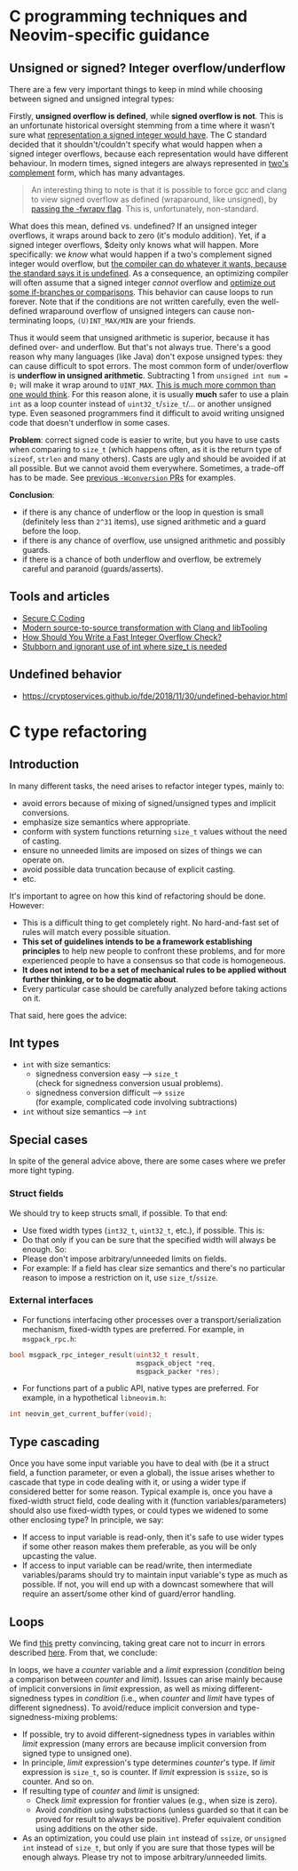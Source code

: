# C programming techniques and Neovim-specific guidance

## Unsigned or signed? Integer overflow/underflow

There are a few very important things to keep in mind while choosing between signed and unsigned integral types:

Firstly, **unsigned overflow is defined**, while **signed overflow is not**. This is an unfortunate historical oversight stemming from a time where it wasn't sure what [representation a signed integer would have](http://stackoverflow.com/questions/18195715/why-is-unsigned-integer-overflow-defined-behavior-but-signed-integer-overflow-is). The C standard decided that it shouldn't/couldn't specify what would happen when a signed integer overflows, because each representation would have different behaviour. In modern times, signed integers are always represented in [two's complement](http://en.wikipedia.org/wiki/Two's_complement) form, which has many advantages. 

> An interesting thing to note is that it is possible to force gcc and clang to view signed overflow as defined (wraparound, like unsigned), by [passing the -fwrapv flag](http://stackoverflow.com/a/4712784/558819). This is, unfortunately, non-standard.

What does this mean, defined vs. undefined? If an unsigned integer overflows, it wraps around back to zero (it's modulo addition). Yet, if a signed integer overflows, $deity only knows what will happen. More specifically: we _know_ what would happen if a two's complement signed integer would overflow, but [the compiler can do whatever it wants, because the standard says it is undefined](http://stackoverflow.com/a/18195756/558819). As a consequence, an optimizing compiler will often assume that a signed integer _cannot_ overflow and [optimize out some if-branches or comparisons](https://cryptoservices.github.io/fde/2018/11/30/undefined-behavior.html). This behavior can cause loops to run forever. Note that if the conditions are not written carefully, even the well-defined wraparound overflow of unsigned integers can cause non-terminating loops, `(U)INT_MAX/MIN` are your friends.

Thus it would seem that unsigned arithmetic is superior, because it has defined over- and underflow. But that's not always true. There's a good reason why many languages (like Java) don't expose unsigned types: they can cause difficult to spot errors. The most common form of under/overflow is **underflow in unsigned arithmetic**. Subtracting 1 from `unsigned int num = 0;` will make it wrap around to `UINT_MAX`. [This is much more common than one would think](http://www.soundsoftware.ac.uk/c-pitfall-unsigned). For this reason alone, it is usually **much** safer to use a plain `int` as a loop counter instead of `uint32_t`/`size_t`/... or another unsigned type. Even seasoned programmers find it difficult to avoid writing unsigned code that doesn't underflow in some cases.

**Problem**: correct signed code is easier to write, but you have to use casts when comparing to `size_t` (which happens often, as it is the return type of `sizeof`, `strlen` and many others). Casts are ugly and should be avoided if at all possible. But we cannot avoid them everywhere. Sometimes, a trade-off has to be made. See [previous `-Wconversion` PRs](https://github.com/neovim/neovim/pulls?q=is%3Apr+is%3Aclosed+wconversion) for examples.

**Conclusion**: 

- if there is any chance of underflow or the loop in question is small (definitely less than `2^31` items), use signed arithmetic and a guard before the loop.
- if there is any chance of overflow, use unsigned arithmetic and possibly guards.
- if there is a chance of both underflow and overflow, be extremely careful and paranoid (guards/asserts).

## Tools and articles

- [Secure C Coding](https://wiki.sei.cmu.edu/confluence/display/c/SEI+CERT+C+Coding+Standard)
- [Modern source-to-source transformation with Clang and libTooling](http://eli.thegreenplace.net/2014/05/01/modern-source-to-source-transformation-with-clang-and-libtooling/)
- [How Should You Write a Fast Integer Overflow Check?](http://blog.regehr.org/archives/1139)
- [Stubborn and ignorant use of int where size_t is needed](http://ewontfix.com/9/)

## Undefined behavior

- https://cryptoservices.github.io/fde/2018/11/30/undefined-behavior.html

# C type refactoring

## Introduction
In many different tasks, the need arises to refactor integer types, mainly to:
- avoid errors because of mixing of signed/unsigned types and implicit conversions.
- emphasize size semantics where appropriate.
- conform with system functions returning `size_t` values without the need of casting. 
- ensure no unneeded limits are imposed on sizes of things we can operate on.
- avoid possible data truncation because of explicit casting.
- etc.

It's important to agree on how this kind of refactoring should be done.
However: 

- This is a difficult thing to get completely right. No hard-and-fast set of rules will match every possible situation.
- **This set of guidelines intends to be a framework establishing principles** to help new people to confront these problems, and for more experienced people to have a consensus so that code is homogeneous. 
- **It does not intend to be a set of mechanical rules to be applied without further thinking, or to be dogmatic about**.
- Every particular case should be carefully analyzed before taking actions on it.

That said, here goes the advice:

## Int types
- `int` with size semantics:
    * signedness conversion easy --> `size_t` <br/>
       (check for signedness conversion usual problems).
    * signedness conversion difficult --> `ssize` <br/>
       (for example, complicated code involving subtractions) 
- `int` without size semantics --> `int`

## Special cases
In spite of the general advice above, there are some cases where we prefer more tight typing.

### Struct fields
We should try to keep structs small, if possible. To that end:
- Use fixed width types (`int32_t`, `uint32_t`, etc.), if possible. This is:
- Do that only if you can be sure that the specified width will always be enough. So:
- Please don't impose arbitrary/unneeded limits on fields. 
- For example: If a field has clear size semantics and there's no particular reason to impose a restriction on it, use `size_t`/`ssize`.

### External interfaces
- For functions interfacing other processes over a transport/serialization mechanism, fixed-width types are preferred. For example, in `msgpack_rpc.h`:

```c
bool msgpack_rpc_integer_result(uint32_t result,
                                msgpack_object *req,
                                msgpack_packer *res);
```

- For functions part of a public API, native types are preferred. For example, in a hypothetical `libneovim.h`:

```c
int neovim_get_current_buffer(void);
```

## Type cascading
Once you have some input variable you have to deal with (be it a struct field, a function parameter, or even a global), the issue arises whether to cascade that type in code dealing with it, or using a wider type if considered better for some reason. Typical example is, once you have a fixed-width struct field, code dealing with it (function variables/parameters) should also use fixed-width types, or could types we widened to some other enclosing type? In principle, we say:
- If access to input variable is read-only, then it's safe to use wider types if some other reason makes them preferable, as you will be only upcasting the value.
- If access to input variable can be read/write, then intermediate variables/params should try to maintain input variable's type as much as possible. If not, you will end up with a downcast somewhere that will require an assert/some other kind of guard/error handling.

## Loops
We find [this](http://gustedt.wordpress.com/2013/07/15/a-praise-of-size_t-and-other-unsigned-types/) pretty convincing, taking great care not to incurr in errors described [here](http://www.eschertech.com/articles/items/art100407.html). From that, we conclude:

In loops, we have a *counter* variable and a *limit* expression (*condition* being a comparison between *counter* and *limit*). Issues can arise mainly because of implicit conversions in *limit* expression, as well as mixing different-signedness types in *condition* (i.e., when *counter* and *limit* have types of different signedness). To avoid/reduce implicit conversion and type-signedness-mixing problems:

- If possible, try to avoid different-signedness types in variables within *limit* expression (many errors are because implicit conversion from signed type to unsigned one).
- In principle, *limit* expression's type determines *counter*'s type. If *limit* expression is `size_t`, so is counter. If *limit* expression is `ssize`, so is counter. And so on.
- If resulting type of *counter* and *limit* is unsigned:
    * Check *limit* expression  for frontier values (e.g., when size is zero).
    * Avoid *condition* using substractions (unless guarded so that it can be proved for result to always be positive). Prefer equivalent condition using additions on the other side.
- As an optimization, you could use plain `int` instead of `ssize`, or `unsigned int` instead of `size_t`, but only if you are sure that those types will be enough always. Please try not to impose arbitrary/unneeded limits.
